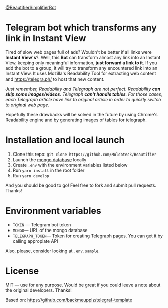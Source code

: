 <a href='https://t.me/BeautifierSimplifierBot'>@BeautifierSimplifierBot</a>

# Telegram bot which transforms any link in Instant View

Tired of slow web pages full of ads? Wouldn't be better if all links were **Instant View's**?. Well, this <b>Bot</b> can transform almost any link into an Instant View, keeping only meaningful information, **just forward a link to it**. If you add the bot to a group, it will try to transform any encountered link into an Instant View.
It uses Mozilla's Readability Tool for extracting web content and https://telegra.ph/ to host that new content.

_Just remember, Readability and Telegraph are not perfect. Readability **can skip some images/videos**. Telegraph **can't handle tables**. For those cases, each Telegraph article have link to original article in order to quickly switch to original web page._

Hopefully these drawbacks will be solved in the future by using Chrome's Readability engine and by generating images of tables for telegraph.



# Installation and local launch

1. Clone this repo: `git clone https://github.com/Moldoteck/Beautifier`
2. Launch the [mongo database](https://www.mongodb.com/) locally
3. Create `.env` with the environment variables listed below
4. Run `yarn install` in the root folder
5. Run `yarn develop`

And you should be good to go! Feel free to fork and submit pull requests. Thanks!

# Environment variables

- `TOKEN` — Telegram bot token
- `MONGO`— URL of the mongo database
- `TELEGRAPH_TOKEN`— Token for creating Telegraph pages. You can get it by calling appropiate API

Also, please, consider looking at `.env.sample`.

# License

MIT — use for any purpose. Would be great if you could leave a note about the original developers. Thanks!

Based on: https://github.com/backmeupplz/telegraf-template
